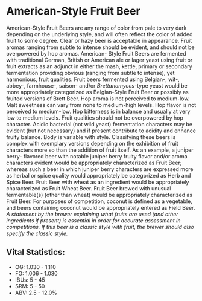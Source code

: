# American-Style Fruit Beer

American-Style Fruit Beers are any range of color from pale to very dark depending on the underlying style, and will often reflect the color of added fruit to some degree. Clear or hazy beer is acceptable in appearance. Fruit aromas ranging from subtle to intense should be evident, and should not be overpowered by hop aromas. American- Style Fruit Beers are fermented with traditional German, British or American ale or lager yeast using fruit or fruit extracts as an adjunct in either the mash, kettle, primary or secondary fermentation providing obvious (ranging from subtle to intense), yet harmonious, fruit qualities. Fruit beers fermented using Belgian-, wit-, abbey-, farmhouse-, saison- and/or _Brettanomyces_-type yeast would be more appropriately categorized as Belgian-Style Fruit Beer or possibly as fruited versions of Brett Beer. Hop aroma is not perceived to medium-low. Malt sweetness can vary from none to medium-high levels. Hop flavor is not perceived to medium-low. Hop bitterness is in balance and usually at very low to medium levels. Fruit qualities should not be overpowered by hop character. Acidic bacterial (not wild yeast) fermentation characters may be evident (but not necessary) and if present contribute to acidity and enhance fruity balance. Body is variable with style. Classifying these beers is complex with exemplary versions depending on the exhibition of fruit characters more so than the addition of fruit itself. As an example, a juniper berry- flavored beer with notable juniper berry fruity flavor and/or aroma characters evident would be appropriately characterized as Fruit Beer; whereas such a beer in which juniper berry characters are expressed more as herbal or spice quality would appropriately be categorized as Herb and Spice Beer. Fruit Beer with wheat as an ingredient would be appropriately characterized as Fruit Wheat Beer. Fruit Beer brewed with unusual fermentable(s) (other than wheat) would be appropriately characterized as Fruit Beer. For purposes of competition, coconut is defined as a vegetable, and beers containing coconut would be appropriately entered as Field Beer. _A statement by the brewer explaining what fruits are used (and other ingredients if present) is essential in order for accurate assessment in competitions. If this beer is a classic style with fruit, the brewer should also specify the classic style._

## Vital Statistics:

- OG: 1.030 - 1.110
- FG: 1.006 - 1.030
- IBUs: 5 - 45
- SRM: 5 - 50
- ABV: 2.5 - 12.0%